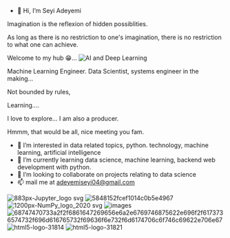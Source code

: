 - 👋 Hi, I’m Seyi Adeyemi


Imagination is the reflexion of hidden possiblities.


As long as there is no restriction to one's imagination, there is no restriction to what one can achieve. 

Welcome to my hub 😁...
![AI and Deep Learning](https://user-images.githubusercontent.com/110699580/190907521-885161ab-c2ce-43ef-bffe-590863ff8f96.gif)

Machine Learning Engineer.
Data Scientist, systems engineer in the making...

Not bounded by rules,

Learning....

I love to explore... 
I am also a producer.


Hmmm, that would be all, nice meeting you fam.


- 👀 I’m interested in data related topics, python.
technology, machine learning, artificial intelligence 
- 🌱 I’m currently learning data science, machine learning, backend web development with python.
- 💞️ I’m looking to collaborate on projects relating to data science 
- 📫 mail me at adeyemiseyi04@gmail.com

![883px-Jupyter_logo svg](https://user-images.githubusercontent.com/110699580/190903080-c3712b10-a9e1-4135-9d02-a834501e8019.png) ![5848152fcef1014c0b5e4967](https://user-images.githubusercontent.com/110699580/190902963-4ea9a217-dde8-45f5-8270-e549281f3334.png) ![1200px-NumPy_logo_2020 svg](https://user-images.githubusercontent.com/110699580/190903041-5bb8efc3-118b-4e80-9d37-f03cff795657.png) ![images](https://user-images.githubusercontent.com/110699580/190903108-abf9e9ac-fbbe-413d-8fa2-0b6541ba13f5.png) ![68747470733a2f2f6861647269656e6a2e6769746875622e696f2f6173736574732f696d616765732f69636f6e732f6d6174706c6f746c69622e706e67](https://user-images.githubusercontent.com/110699580/190903520-e23fcb0e-ddd2-45e8-afd3-f58341e340e1.png) ![html5-logo-31814](https://user-images.githubusercontent.com/110699580/190904245-f2c5945d-e5a7-4edb-a464-f47daf08cdfb.png) ![html5-logo-31821](https://user-images.githubusercontent.com/110699580/190904335-16b8ee84-1d33-45a6-b9d0-02bfe3fab039.png)

 



